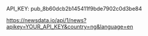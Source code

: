 API_KEY: pub_8b60dcb2b145411f9bde7902c0d3be84

https://newsdata.io/api/1/news?apikey=YOUR_API_KEY&country=ng&language=en
